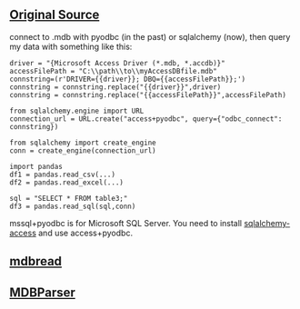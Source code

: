 ## [Original Source](https://github.com/duckdb/duckdb/discussions/13141)

connect to .mdb with pyodbc (in the past) or sqlalchemy (now), then query my data with something like this:

```
driver = "{Microsoft Access Driver (*.mdb, *.accdb)}"
accessFilePath = "C:\\path\\to\\myAccessDBfile.mdb" 
connstring=(r'DRIVER={{driver}}; DBQ={{accessFilePath}};')
connstring = connstring.replace("{{driver}}",driver)
connstring = connstring.replace("{{accessFilePath}}",accessFilePath)

from sqlalchemy.engine import URL
connection_url = URL.create("access+pyodbc", query={"odbc_connect": connstring})

from sqlalchemy import create_engine
conn = create_engine(connection_url)

import pandas
df1 = pandas.read_csv(...)
df2 = pandas.read_excel(...)

sql = "SELECT * FROM table3;"
df3 = pandas.read_sql(sql,conn)
```

mssql+pyodbc is for Microsoft SQL Server. You need to install [sqlalchemy-access](https://pypi.org/project/sqlalchemy-access/) and use access+pyodbc.


## [mdbread](https://github.com/gilesc/mdbread)

## [MDBParser](https://pypi.org/project/mdb-parser/)
